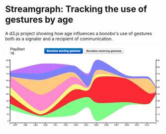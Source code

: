 Streamgraph: Tracking the use of gestures by age
=========

A d3.js project showing how age influences a bonobo's use of gestures both as a signaler and a recipient of communication.


![Streamgraph of bonobos sending gestures](images/sending.jpg)

